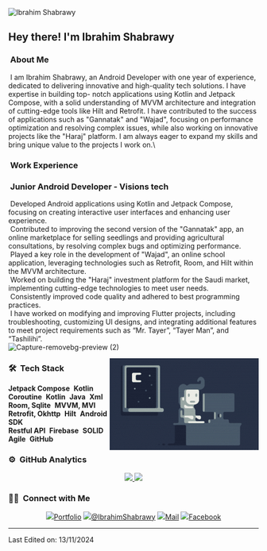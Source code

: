 ![Ibrahim Shabrawy](https://github.com/user-attachments/assets/8e536e15-fc51-4022-baaf-3456f3e79988)

<h2>Hey there! I'm Ibrahim Shabrawy</h2>

<!-- ## 👋 &nbsp;Hey there! I'm Aditya -->

### &nbsp;About Me
 &nbsp;I am Ibrahim Shabrawy, an Android Developer with one year of experience, dedicated to delivering innovative and high-quality tech solutions. I have expertise in building top-              notch applications using Kotlin and Jetpack Compose, with a solid understanding of MVVM architecture and integration of cutting-edge tools like Hilt and Retrofit. I have                 contributed to the success of applications such as "Gannatak" and "Wajad", focusing on performance optimization and resolving complex issues, while also working on innovative             projects like the "Haraj" platform. I am always eager to expand my skills and bring unique value to the projects I work on.\

### &nbsp;Work Experience
### &nbsp;Junior Android Developer - Visions tech
 &nbsp;Developed Android applications using Kotlin and Jetpack Compose, focusing on creating interactive user interfaces and enhancing user experience.\
 &nbsp;Contributed to improving the second version of the "Gannatak" app, an online marketplace for selling seedlings and providing agricultural consultations, by resolving complex bugs and optimizing performance.\
 &nbsp;Played a key role in the development of "Wajad", an online school application, leveraging technologies such as Retrofit, Room, and Hilt within the MVVM architecture.\
 &nbsp;Worked on building the "Haraj" investment platform for the Saudi market, implementing cutting-edge technologies to meet user needs.\
 &nbsp;Consistently improved code quality and adhered to best programming practices.\
 &nbsp;I have worked on modifying and improving Flutter projects, including troubleshooting, customizing UI designs, and integrating additional features to meet project requirements such as “Mr. Tayer”, “Tayer Man”, and “Tashilihi”.\
![Capture-removebg-preview (2)](https://github.com/user-attachments/assets/b39f6bce-36f5-4869-8f60-1f43f4d78501)

<img alt="Night Coding" src="https://raw.githubusercontent.com/AVS1508/AVS1508/master/assets/Night-Coding.gif" align="right"/>

### 🛠 &nbsp;Tech Stack

**Jetpack Compose**&nbsp;
**Kotlin Coroutine**&nbsp;
**Kotlin**&nbsp;
**Java**&nbsp;
**Xml**\
**Room, Sqlite**&nbsp;
**MVVM, MVI**&nbsp;
**Retrofit, Okhttp**&nbsp;
**Hilt**&nbsp;
**Android SDK**\
**Restful API**&nbsp;
**Firebase**&nbsp;
**SOLID**&nbsp;
**Agile**&nbsp;
**GitHub**


### ⚙️ &nbsp;GitHub Analytics

<p align="center">
<a href="https://github.com/AVS1508">
  <img height="180em" src="https://github-readme-stats-eight-theta.vercel.app/api?username=AVS1508&show_icons=true&theme=algolia&include_all_commits=true&count_private=true"/>
  <img height="180em" src="https://github-readme-stats-eight-theta.vercel.app/api/top-langs/?username=AVS1508&layout=compact&langs_count=8&theme=algolia"/>
</a>
</p>

### 🤝🏻 &nbsp;Connect with Me

<p align="center">
<a href="https://my-resume-pi-navy.vercel.app"><img src="https://img.shields.io/badge/-adityavsingh.com-3423A6?style=flat&logo=Google-Chrome&logoColor=white"/>Portfolio</a>
<a href="https://www.linkedin.com/in/ibrahim-shabrawy-0ab580304?utm_source=share&utm_campaign=share_via&utm_content=profile&utm_medium=android_app"><img src="https://img.shields.io/badge/-Aditya%20Vikram%20Singh-0077B5?style=flat&logo=Linkedin&logoColor=white"/>@IbrahimShabrawy</a>
<a href="mailto:ibr.apasy789@gmail.com"><img src="https://img.shields.io/badge/-avsingh@umass.edu-D14836?style=flat&logo=Gmail&logoColor=white"/>Mail</a>
<a href="https://www.facebook.com/profile.php?id=100006198634195&sfnsn=scwspwa&mibextid=RUbZ1f"><img src="https://img.shields.io/badge/-@AVS1508-1877F2?style=flat&logo=Facebook&logoColor=white"/>Facebook</a>
</p>

----

Last Edited on: 13/11/2024
